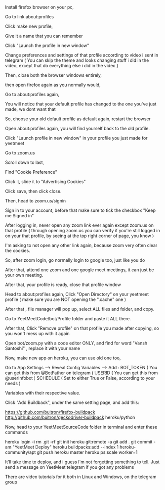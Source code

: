 Install firefox browser on your pc,

Go to link about:profiles

Click make new profile,

Give it a name that you can remember 

Click "Launch the profile in new window"

Change preferences and settings of that profile according to video i sent in telegram
( You can skip the theme and looks changing stuff i did in the video, except that do everything else i did in the video )

Then, close both the browser windows entirely,

then open firefox again as you normally would,

Go to about:profiles again,

You will notice that your default profile has changed to the one you've just made,
we dont want that 

So, choose your old default profile as default again, restart the browser

Open about:profiles again, you will find yourself back to the old profile.

Click "Launch profile in new window" in your profile you just made for yeetmeet

Go to zoom.us

Scroll down to last,

Find "Cookie Preference"

Click it, slide it to "Advertising Cookies"

Click save, then click close.

Then, head to zoom.us/signin

Sign in to your account, before that make sure to tick the checkbox "Keep me Signed in"

After logging in, never open any zoom link ever again except zoom.us on that profile ( through 
opening zoom.us you can verify if you're still logged in on your that profile, 
by seeing at the top right corner of page, you know ) 


I'm asking to not open any other link again, because zoom very often clear the cookies.


So, after zoom login, go normally login to google too, just like you do 


After that, attend one zoom and one google meet meetings, it can just be 
your own meeting.


After that, your profile is ready, close that profile window

Head to about:profiles again, 
Click "Open Directory" on your yeetmeet profile ( make sure you are NOT opening the ".cache" one )

After that , file manager will pop up, select ALL files and folder, and copy.

Go to YeetMeetCode/bot/Profile folder and paste it ALL there.

After that, Click "Remove profile" on that profile you made after copying, so you won't mess up with it again

Open bot/zoom.py with a code editor ONLY, and find for word "Vansh Santoshi" , replace it with your name



Now, make new app on heroku, you can use old one too,

Go to App Settings --> Reveal Config Variables --> Add :
BOT_TOKEN   ( You can get this from @BotFather on telegram )
USERID      ( You can get this from @userinfobot )
SCHEDULE    ( Set to either True or False, according to your needs )

Variables with their respective value.

Click "Add Buildback", under the same setting page, and add this:

https://github.com/buitron/firefox-buildpack
http://github.com/buitron/geckodriver-buildpack
heroku/python

Now, head to your YeetMeetSourceCode folder in terminal and enter these commands

heroku login -i
rm .git -rf
git init
heroku git:remote -a <Your Heroku App Name Here>
git add .
git commit -am "YeetMeet Deploy"
heroku buildpacks:add --index 1 heroku-community/apt
git push heroku master
heroku ps:scale worker=1

It'll take time to deploy, and i guess I'm not forgetting something to tell. Just send a message on YeetMeet telegram
if you got any problems 

There are video tutorials for it both in Linux and Windows, on the telegram group
